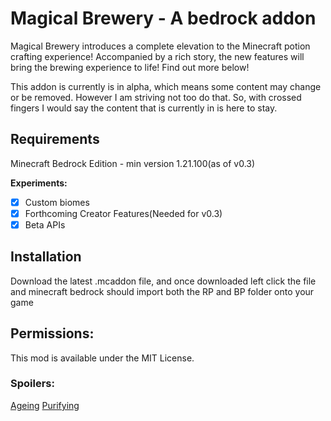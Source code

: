 # Magical Brewery - A bedrock addon

Magical Brewery introduces a complete elevation to the Minecraft potion crafting experience! 
Accompanied by a rich story, the new features will bring the brewing experience to life! Find out more below!

This addon is currently is in alpha, which means some content may change or be removed. However I am striving not too do that. 
So, with crossed fingers I would say the content that is currently in is here to stay.

## Requirements
Minecraft Bedrock Edition - min version 1.21.100(as of v0.3)

**Experiments:**
- [x] Custom biomes
- [x] Forthcoming Creator Features(Needed for v0.3)
- [x] Beta APIs
 
## Installation
Download the latest .mcaddon file, and once downloaded left click the file and minecraft bedrock should import both the RP and BP folder onto your game


## Permissions:
This mod is available under the MIT License.

### Spoilers:
[Ageing](https://www.youtube.com/watch?v=qSL6OkRyVDg)
[Purifying](www.youtube.com/watch?v=eubHd1Vgd80)
